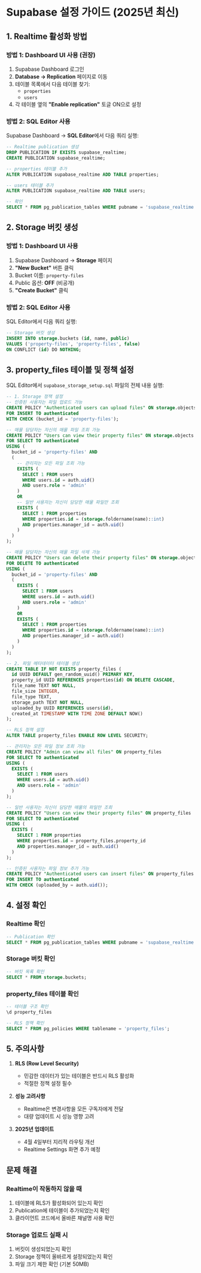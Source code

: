 # Supabase 설정 가이드 (2025년 최신)

## 1. Realtime 활성화 방법

### 방법 1: Dashboard UI 사용 (권장)
1. Supabase Dashboard 로그인
2. **Database → Replication** 페이지로 이동
3. 테이블 목록에서 다음 테이블 찾기:
   - `properties`
   - `users`
4. 각 테이블 옆의 **"Enable replication"** 토글 ON으로 설정

### 방법 2: SQL Editor 사용
Supabase Dashboard → **SQL Editor**에서 다음 쿼리 실행:

```sql
-- Realtime publication 생성
DROP PUBLICATION IF EXISTS supabase_realtime;
CREATE PUBLICATION supabase_realtime;

-- properties 테이블 추가
ALTER PUBLICATION supabase_realtime ADD TABLE properties;

-- users 테이블 추가
ALTER PUBLICATION supabase_realtime ADD TABLE users;

-- 확인
SELECT * FROM pg_publication_tables WHERE pubname = 'supabase_realtime';
```

## 2. Storage 버킷 생성

### 방법 1: Dashboard UI 사용
1. Supabase Dashboard → **Storage** 페이지
2. **"New Bucket"** 버튼 클릭
3. Bucket 이름: `property-files`
4. Public 옵션: **OFF** (비공개)
5. **"Create Bucket"** 클릭

### 방법 2: SQL Editor 사용
SQL Editor에서 다음 쿼리 실행:

```sql
-- Storage 버킷 생성
INSERT INTO storage.buckets (id, name, public)
VALUES ('property-files', 'property-files', false)
ON CONFLICT (id) DO NOTHING;
```

## 3. property_files 테이블 및 정책 설정

SQL Editor에서 `supabase_storage_setup.sql` 파일의 전체 내용 실행:

```sql
-- 1. Storage 정책 설정
-- 인증된 사용자는 파일 업로드 가능
CREATE POLICY "Authenticated users can upload files" ON storage.objects
FOR INSERT TO authenticated
WITH CHECK (bucket_id = 'property-files');

-- 매물 담당자는 자신의 매물 파일 조회 가능
CREATE POLICY "Users can view their property files" ON storage.objects
FOR SELECT TO authenticated
USING (
  bucket_id = 'property-files' AND
  (
    -- 관리자는 모든 파일 조회 가능
    EXISTS (
      SELECT 1 FROM users 
      WHERE users.id = auth.uid() 
      AND users.role = 'admin'
    )
    OR
    -- 일반 사용자는 자신이 담당한 매물 파일만 조회
    EXISTS (
      SELECT 1 FROM properties 
      WHERE properties.id = (storage.foldername(name)::int)
      AND properties.manager_id = auth.uid()
    )
  )
);

-- 매물 담당자는 자신의 매물 파일 삭제 가능
CREATE POLICY "Users can delete their property files" ON storage.objects
FOR DELETE TO authenticated
USING (
  bucket_id = 'property-files' AND
  (
    EXISTS (
      SELECT 1 FROM users 
      WHERE users.id = auth.uid() 
      AND users.role = 'admin'
    )
    OR
    EXISTS (
      SELECT 1 FROM properties 
      WHERE properties.id = (storage.foldername(name)::int)
      AND properties.manager_id = auth.uid()
    )
  )
);

-- 2. 파일 메타데이터 테이블 생성
CREATE TABLE IF NOT EXISTS property_files (
  id UUID DEFAULT gen_random_uuid() PRIMARY KEY,
  property_id UUID REFERENCES properties(id) ON DELETE CASCADE,
  file_name TEXT NOT NULL,
  file_size INTEGER,
  file_type TEXT,
  storage_path TEXT NOT NULL,
  uploaded_by UUID REFERENCES users(id),
  created_at TIMESTAMP WITH TIME ZONE DEFAULT NOW()
);

-- RLS 정책 설정
ALTER TABLE property_files ENABLE ROW LEVEL SECURITY;

-- 관리자는 모든 파일 정보 조회 가능
CREATE POLICY "Admin can view all files" ON property_files
FOR SELECT TO authenticated
USING (
  EXISTS (
    SELECT 1 FROM users 
    WHERE users.id = auth.uid() 
    AND users.role = 'admin'
  )
);

-- 일반 사용자는 자신이 담당한 매물의 파일만 조회
CREATE POLICY "Users can view their property files" ON property_files
FOR SELECT TO authenticated
USING (
  EXISTS (
    SELECT 1 FROM properties 
    WHERE properties.id = property_files.property_id
    AND properties.manager_id = auth.uid()
  )
);

-- 인증된 사용자는 파일 정보 추가 가능
CREATE POLICY "Authenticated users can insert files" ON property_files
FOR INSERT TO authenticated
WITH CHECK (uploaded_by = auth.uid());
```

## 4. 설정 확인

### Realtime 확인
```sql
-- Publication 확인
SELECT * FROM pg_publication_tables WHERE pubname = 'supabase_realtime';
```

### Storage 버킷 확인
```sql
-- 버킷 목록 확인
SELECT * FROM storage.buckets;
```

### property_files 테이블 확인
```sql
-- 테이블 구조 확인
\d property_files

-- RLS 정책 확인
SELECT * FROM pg_policies WHERE tablename = 'property_files';
```

## 5. 주의사항

1. **RLS (Row Level Security)**
   - 민감한 데이터가 있는 테이블은 반드시 RLS 활성화
   - 적절한 정책 설정 필수

2. **성능 고려사항**
   - Realtime은 변경사항을 모든 구독자에게 전달
   - 대량 업데이트 시 성능 영향 고려

3. **2025년 업데이트**
   - 4월 4일부터 지리적 라우팅 개선
   - Realtime Settings 화면 추가 예정

## 문제 해결

### Realtime이 작동하지 않을 때
1. 테이블에 RLS가 활성화되어 있는지 확인
2. Publication에 테이블이 추가되었는지 확인
3. 클라이언트 코드에서 올바른 채널명 사용 확인

### Storage 업로드 실패 시
1. 버킷이 생성되었는지 확인
2. Storage 정책이 올바르게 설정되었는지 확인
3. 파일 크기 제한 확인 (기본 50MB)